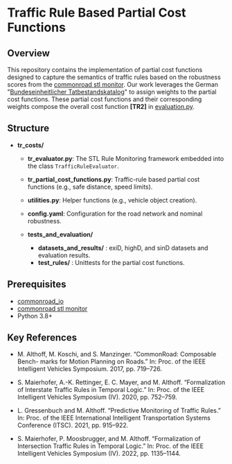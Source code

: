 # Traffic Rule Based Partial Cost Functions

## Overview

This repository contains the implementation of partial cost functions designed to capture the semantics of traffic rules based on the robustness scores from the [commonroad stl monitor](https://gitlab.lrz.de/cps/commonroad/commonroad-stl-monitor). Our work leverages the German "[Bundeseinheitlicher Tatbestandskatalog](https://www.kba.de/DE/Themen/ZentraleRegister/FAER/BT_KAT_OWI/bkat_owi_22_08_2024.pdf;jsessionid=861483D30B1A928AD641DAA0A78BB1C6.live21303?__blob=publicationFile&v=4)" to assign weights to the partial cost functions. These partial cost functions and their corresponding weights compose the overall cost function **[TR2]** in [evaluation.py](https://gitlab.lrz.de/cps/commonroad-drivability-checker/-/blob/local_development/commonroad_dc/costs/evaluation.py).


## Structure

- **tr_costs/**
  - **tr_evaluator.py**: The STL Rule Monitoring framework embedded into the class `TrafficRuleEvaluator`.
  - **tr_partial_cost_functions.py**: Traffic-rule based partial cost functions (e.g., safe distance, speed limits).
  - **utilities.py**: Helper functions (e.g., vehicle object creation).
  - **config.yaml**: Configuration for the road network and nominal robustness.

  - **tests_and_evaluation/**
    - **datasets_and_results/** : exiD, highD, and sinD datasets and evaluation results.
    - **test_rules/** : Unittests for the partial cost functions.


## Prerequisites

- [commonroad_io](https://gitlab.lrz.de/cps/commonroad/commonroad-io)
- [commonroad stl monitor](https://gitlab.lrz.de/cps/commonroad/commonroad-stl-monitor)
- Python 3.8+


## Key References

- M. Althoff, M. Koschi, and S. Manzinger. “CommonRoad: Composable Bench-
  marks for Motion Planning on Roads.” In: Proc. of the IEEE Intelligent Vehicles
  Symposium. 2017, pp. 719–726.

- S. Maierhofer, A.-K. Rettinger, E. C. Mayer, and M. Althoff. “Formalization of
  Interstate Traffic Rules in Temporal Logic.” In: Proc. of the IEEE Intelligent Vehicles
  Symposium (IV). 2020, pp. 752–759.

- L. Gressenbuch and M. Althoff. “Predictive Monitoring of Traffic Rules.” In: Proc.
  of the IEEE International Intelligent Transportation Systems Conference (ITSC). 2021,
  pp. 915–922.

- S. Maierhofer, P. Moosbrugger, and M. Althoff. “Formalization of Intersection
  Traffic Rules in Temporal Logic.” In: Proc. of the IEEE Intelligent Vehicles Symposium
  (IV). 2022, pp. 1135–1144.


